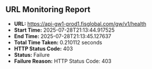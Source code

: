 ## URL Monitoring Report

- **URL:** https://api-gw1-prod1.fisglobal.com/gw/v1/health
- **Start Time:** 2025-07-28T21:13:44.917525
- **End Time:** 2025-07-28T21:13:45.127637
- **Total Time Taken:** 0.210112 seconds
- **HTTP Status Code:** 403
- **Status:** Failure
- **Failure Reason:** HTTP Status Code: 403
